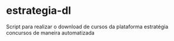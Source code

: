 # estrategia-dl
Script para realizar o download de cursos da plataforma estratégia concursos de maneira automatizada
